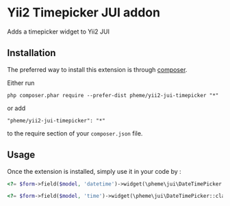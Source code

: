 Yii2 Timepicker JUI addon
=========================
Adds a timepicker widget to Yii2 JUI

Installation
------------

The preferred way to install this extension is through [composer](http://getcomposer.org/download/).

Either run

```
php composer.phar require --prefer-dist pheme/yii2-jui-timepicker "*"
```

or add

```
"pheme/yii2-jui-timepicker": "*"
```

to the require section of your `composer.json` file.


Usage
-----

Once the extension is installed, simply use it in your code by  :

```php
<?= $form->field($model, 'datetime')->widget(\pheme\jui\DateTimePicker::className()) ?>
```

```php
<?= $form->field($model, 'time')->widget(\pheme\jui\DateTimePicker::className(), ['timeOnly' => true]) ?>
```